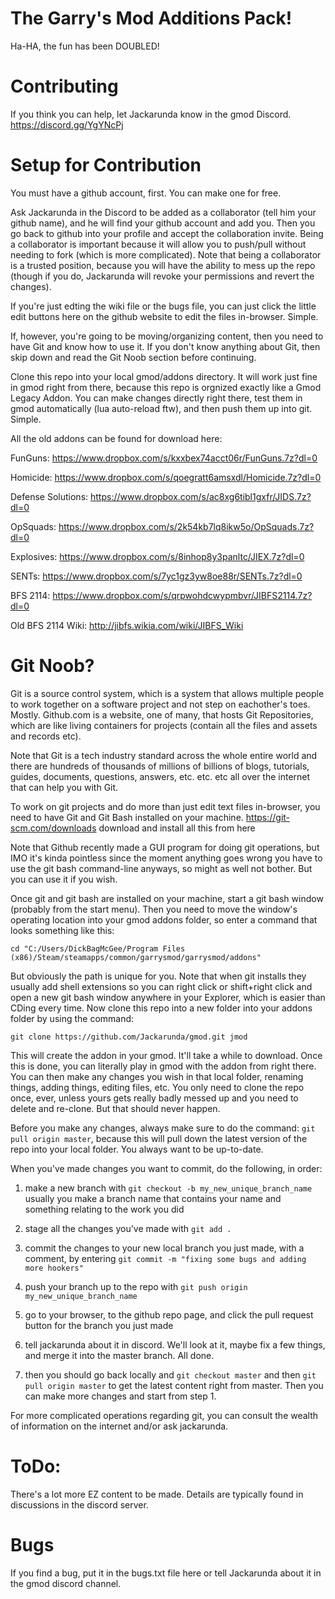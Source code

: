 # The Garry's Mod Additions Pack!

Ha-HA, the fun has been DOUBLED!

# Contributing

If you think you can help, let Jackarunda know in the gmod Discord.
https://discord.gg/YgYNcPj

# Setup for Contribution

You must have a github account, first. You can make one for free.

Ask Jackarunda in the Discord to be added as a collaborator (tell him your github name), and he will find your github account and add you. Then you go back to github into your profile and accept the collaboration invite. Being a collaborator is important because it will allow you to push/pull without needing to fork (which is more complicated). Note that being a collaborator is a trusted position, because you will have the ability to mess up the repo (though if you do, Jackarunda will revoke your permissions and revert the changes).

If you're just edting the wiki file or the bugs file, you can just click the little edit buttons here on the github website to edit the files in-browser. Simple.

If, however, you're going to be moving/organizing content, then you need to have Git and know how to use it.
If you don't know anything about Git, then skip down and read the Git Noob section before continuing.

Clone this repo into your local gmod/addons directory. It will work just fine in gmod right from there, because this repo is orgnized exactly like a Gmod Legacy Addon. You can make changes directly right there, test them in gmod automatically (lua auto-reload ftw), and then push them up into git. Simple.

All the old addons can be found for download here:

FunGuns: https://www.dropbox.com/s/kxxbex74acct06r/FunGuns.7z?dl=0

Homicide: https://www.dropbox.com/s/qoegratt6amsxdl/Homicide.7z?dl=0

Defense Solutions: https://www.dropbox.com/s/ac8xg6tibl1gxfr/JIDS.7z?dl=0

OpSquads: https://www.dropbox.com/s/2k54kb7lq8ikw5o/OpSquads.7z?dl=0

Explosives: https://www.dropbox.com/s/8inhop8y3panltc/JIEX.7z?dl=0

SENTs: https://www.dropbox.com/s/7yc1gz3yw8oe88r/SENTs.7z?dl=0

BFS 2114: https://www.dropbox.com/s/qrpwohdcwypmbvr/JIBFS2114.7z?dl=0

Old BFS 2114 Wiki: http://jibfs.wikia.com/wiki/JIBFS_Wiki 

# Git Noob?

Git is a source control system, which is a system that allows multiple people to work together on a software project and not step on eachother's toes. Mostly. Github.com is a website, one of many, that hosts Git Repositories, which are like living containers for projects (contain all the files and assets and records etc).

Note that Git is a tech industry standard across the whole entire world and there are hundreds of thousands of millions of billions of blogs, tutorials, guides, documents, questions, answers, etc. etc. etc all over the internet that can help you with Git.

To work on git projects and do more than just edit text files in-browser, you need to have Git and Git Bash installed on your machine.
https://git-scm.com/downloads download and install all this from here

Note that Github recently made a GUI program for doing git operations, but IMO it's kinda pointless since the moment anything goes wrong you have to use the git bash command-line anyways, so might as well not bother. But you can use it if you wish.

Once git and git bash are installed on your machine, start a git bash window (probably from the start menu). Then you need to move the window's operating location into your gmod addons folder, so enter a command that looks something like this:

`cd "C:/Users/DickBagMcGee/Program Files (x86)/Steam/steamapps/common/garrysmod/garrysmod/addons"`

But obviously the path is unique for you. Note that when git installs they usually add shell extensions so you can right click or shift+right click and open a new git bash window anywhere in your Explorer, which is easier than CDing every time. Now clone this repo into a new folder into your addons folder by using the command:

`git clone https://github.com/Jackarunda/gmod.git jmod`

This will create the addon in your gmod. It'll take a while to download. Once this is done, you can literally play in gmod with the addon from right there. You can then make any changes you wish in that local folder, renaming things, adding things, editing files, etc. You only need to clone the repo once, ever, unless yours gets really badly messed up and you need to delete and re-clone. But that should never happen.

Before you make any changes, always make sure to do the command: `git pull origin master`, because this will pull down the latest version of the repo into your local folder. You always want to be up-to-date.

When you've made changes you want to commit, do the following, in order:

1. make a new branch with 
`git checkout -b my_new_unique_branch_name`
usually you make a branch name that contains your name and something relating to the work you did

2. stage all the changes you've made with 
`git add .`

3. commit the changes to your new local branch you just made, with a comment, by entering 
`git commit -m "fixing some bugs and adding more hookers"`

4. push your branch up to the repo with 
`git push origin my_new_unique_branch_name`

5. go to your browser, to the github repo page, and click the pull request button for the branch you just made

6. tell jackarunda about it in discord. We'll look at it, maybe fix a few things, and merge it into the master branch. All done.

7. then you should go back locally and `git checkout master` and then `git pull origin master` to get the latest content right from master. Then you can make more changes and start from step 1.

For more complicated operations regarding git, you can consult the wealth of information on the internet and/or ask jackarunda.

# ToDo:

There's a lot more EZ content to be made. Details are typically found in discussions in the discord server.

# Bugs

If you find a bug, put it in the bugs.txt file here or tell Jackarunda about it in the gmod discord channel.
